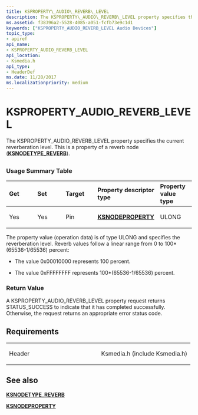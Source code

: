 ```yaml
---
title: KSPROPERTY\_AUDIO\_REVERB\_LEVEL
description: The KSPROPERTY\_AUDIO\_REVERB\_LEVEL property specifies the current reverberation level. This is a property of a reverb node (KSNODETYPE\_REVERB).
ms.assetid: f38396a2-5528-4085-a051-fcfb73e9c1d1
keywords: ["KSPROPERTY_AUDIO_REVERB_LEVEL Audio Devices"]
topic_type:
- apiref
api_name:
- KSPROPERTY_AUDIO_REVERB_LEVEL
api_location:
- Ksmedia.h
api_type:
- HeaderDef
ms.date: 11/28/2017
ms.localizationpriority: medium
---
```


# KSPROPERTY\_AUDIO\_REVERB\_LEVEL


The KSPROPERTY\_AUDIO\_REVERB\_LEVEL property specifies the current reverberation level. This is a property of a reverb node ([**KSNODETYPE\_REVERB**](ksnodetype-reverb.md)).

## <span id="ddk_ksproperty_audio_reverb_level_ks"></span><span id="DDK_KSPROPERTY_AUDIO_REVERB_LEVEL_KS"></span>


### <span id="Usage_Summary_Table"></span><span id="usage_summary_table"></span><span id="USAGE_SUMMARY_TABLE"></span>Usage Summary Table

<table>
<colgroup>
<col width="20%" />
<col width="20%" />
<col width="20%" />
<col width="20%" />
<col width="20%" />
</colgroup>
<thead>
<tr class="header">
<th align="left">Get</th>
<th align="left">Set</th>
<th align="left">Target</th>
<th align="left">Property descriptor type</th>
<th align="left">Property value type</th>
</tr>
</thead>
<tbody>
<tr class="odd">
<td align="left"><p>Yes</p></td>
<td align="left"><p>Yes</p></td>
<td align="left"><p>Pin</p></td>
<td align="left"><p><a href="https://docs.microsoft.com/windows-hardware/drivers/ddi/ksmedia/ns-ksmedia-ksnodeproperty" data-raw-source="[&lt;strong&gt;KSNODEPROPERTY&lt;/strong&gt;](https://docs.microsoft.com/windows-hardware/drivers/ddi/ksmedia/ns-ksmedia-ksnodeproperty)"><strong>KSNODEPROPERTY</strong></a></p></td>
<td align="left"><p>ULONG</p></td>
</tr>
</tbody>
</table>

 

The property value (operation data) is of type ULONG and specifies the reverberation level. Reverb values follow a linear range from 0 to 100\*(65536-1/65536) percent:

-   The value 0x00010000 represents 100 percent.

-   The value 0xFFFFFFFF represents 100\*(65536-1/65536) percent.

### <span id="Return_Value"></span><span id="return_value"></span><span id="RETURN_VALUE"></span>Return Value

A KSPROPERTY\_AUDIO\_REVERB\_LEVEL property request returns STATUS\_SUCCESS to indicate that it has completed successfully. Otherwise, the request returns an appropriate error status code.

Requirements
------------

<table>
<colgroup>
<col width="50%" />
<col width="50%" />
</colgroup>
<tbody>
<tr class="odd">
<td align="left"><p>Header</p></td>
<td align="left">Ksmedia.h (include Ksmedia.h)</td>
</tr>
</tbody>
</table>

## <span id="see_also"></span>See also


[**KSNODETYPE\_REVERB**](ksnodetype-reverb.md)

[**KSNODEPROPERTY**](https://docs.microsoft.com/windows-hardware/drivers/ddi/ksmedia/ns-ksmedia-ksnodeproperty)

 

 






